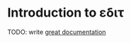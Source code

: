 # Introduction to εδιτ

TODO: write [great documentation](http://jacobian.org/writing/great-documentation/what-to-write/)
